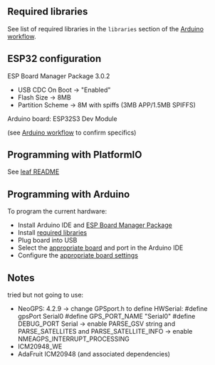 ## Required libraries

See list of required libraries in the `libraries` section of the [Arduino workflow](../../.github/workflows/arduino.yaml).

## ESP32 configuration

ESP Board Manager Package 3.0.2

* USB CDC On Boot -> "Enabled"
* Flash Size -> 8MB
* Partition Scheme -> 8M with spiffs (3MB APP/1.5MB SPIFFS)

Arduino board: ESP32S3 Dev Module

(see [Arduino workflow](../../.github/workflows/arduino.yaml) to confirm specifics)

## Programming with PlatformIO

See [leaf README](../README.md)

## Programming with Arduino

To program the current hardware:

* Install Arduino IDE and [ESP Board Manager Package](#esp32-configuration)
* Install [required libraries](#required-libraries)
* Plug board into USB
* Select the [appropriate board](#esp32-configuration) and port in the Arduino IDE
* Configure the [appropriate board settings](#esp32-configuration)

## Notes

tried but not going to use:
* NeoGPS: 4.2.9
    -> change GPSport.h to define HWSerial:
          #define gpsPort Serial0
          #define GPS_PORT_NAME "Serial0"
          #define DEBUG_PORT Serial
    -> enable PARSE_GSV string and PARSE_SATELLITES and PARSE_SATELLITE_INFO
    -> enable NMEAGPS_INTERRUPT_PROCESSING
* ICM20948_WE
* AdaFruit ICM20948 (and associated dependencies)
